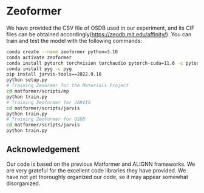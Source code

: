# Zeoformer

We have provided the CSV file of OSDB used in our experiment, and its CIF files can be obtained accordingly(https://zeodb.mit.edu/affinity/).
You can train and test the model with the following commands:

```bash
conda create --name zeoformer python=3.10
conda activate zeoformer
conda install pytorch torchvision torchaudio pytorch-cuda=11.6 -c pytorch -c nvidia
conda install pyg -c pyg
pip install jarvis-tools==2022.9.16
python setup.py
# Training Zeoormer for the Materials Project
cd matformer/scripts/mp
python train.py
# Training Zeoformer for JARVIS
cd matformer/scripts/jarvis
python train.py
# Training Zeoformer for OSDB
cd matformer/scripts/jarvis
python train.py
```

## Acknowledgement
Our code is based on the previous Matformer and ALIGNN frameworks. We are very grateful for the excellent code libraries they have provided. We have not yet thoroughly organized our code, so it may appear somewhat disorganized.
